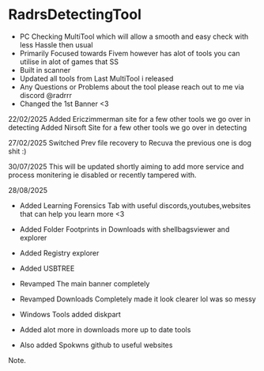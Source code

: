 # RadrsDetectingTool
- PC Checking MultiTool which will allow a smooth and easy check with less Hassle then usual
- Primarily Focused towards Fivem however has alot of tools you can utilise in alot of games that SS
- Built in scanner
- Updated all tools from Last MultiTool i released
- Any Questions or Problems about the tool please reach out to me via discord @radrrr
- Changed the 1st Banner <3

22/02/2025
Added Ericzimmerman site for a few other tools we go over in detecting 
Added Nirsoft Site for a few other tools we go over in detecting 

27/02/2025
Switched Prev file recovery to Recuva the previous one is dog shit :)

30/07/2025
This will be updated shortly aiming to add more service and process monitering ie disabled or recently tampered with. 


28/08/2025

- Added Learning Forensics Tab with useful discords,youtubes,websites that can help you learn more <3

- Added Folder Footprints in Downloads with shellbagsviewer and explorer

- Added Registry explorer

- Added USBTREE 

- Revamped The main banner completely 

- Revamped Downloads Completely made it look clearer lol was so messy 

- Windows Tools added diskpart 

- Added alot more in downloads more up to date tools 

- Also added Spokwns github to useful websites 

Note. 
